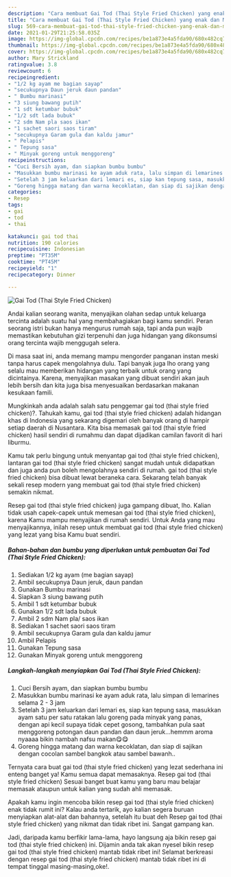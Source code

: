 ```yaml
---
description: "Cara membuat Gai Tod (Thai Style Fried Chicken) yang enak dan Mudah Dibuat"
title: "Cara membuat Gai Tod (Thai Style Fried Chicken) yang enak dan Mudah Dibuat"
slug: 569-cara-membuat-gai-tod-thai-style-fried-chicken-yang-enak-dan-mudah-dibuat
date: 2021-01-29T21:25:58.035Z
image: https://img-global.cpcdn.com/recipes/be1a873e4a5fda90/680x482cq70/gai-tod-thai-style-fried-chicken-foto-resep-utama.jpg
thumbnail: https://img-global.cpcdn.com/recipes/be1a873e4a5fda90/680x482cq70/gai-tod-thai-style-fried-chicken-foto-resep-utama.jpg
cover: https://img-global.cpcdn.com/recipes/be1a873e4a5fda90/680x482cq70/gai-tod-thai-style-fried-chicken-foto-resep-utama.jpg
author: Mary Strickland
ratingvalue: 3.8
reviewcount: 6
recipeingredient:
- "1/2 kg ayam me bagian sayap"
- "secukupnya Daun jeruk daun pandan"
- " Bumbu marinasi"
- "3 siung bawang putih"
- "1 sdt ketumbar bubuk"
- "1/2 sdt lada bubuk"
- "2 sdm Nam pla saos ikan"
- "1 sachet saori saos tiram"
- "secukupnya Garam gula dan kaldu jamur"
- " Pelapis"
- " Tepung sasa"
- " Minyak goreng untuk menggoreng"
recipeinstructions:
- "Cuci Bersih ayam, dan siapkan bumbu bumbu"
- "Masukkan bumbu marinasi ke ayam aduk rata, lalu simpan di lemarines selama 2 - 3 jam"
- "Setelah 3 jam keluarkan dari lemari es, siap kan tepung sasa, masukkan ayam satu per satu ratakan lalu goreng pada minyak yang panas, dengan api kecil supaya tidak cepet gosong, tambahkan pula saat menggoreng potongan daun pandan dan daun jeruk...hemmm aroma nyaaaa bikin nambah nafsu makan😋😋"
- "Goreng hingga matang dan warna kecoklatan, dan siap di sajikan dengan cocolan sambel bangkok atau sambel bawanh.."
categories:
- Resep
tags:
- gai
- tod
- thai

katakunci: gai tod thai 
nutrition: 190 calories
recipecuisine: Indonesian
preptime: "PT35M"
cooktime: "PT45M"
recipeyield: "1"
recipecategory: Dinner

---
```



![Gai Tod (Thai Style Fried Chicken)](https://img-global.cpcdn.com/recipes/be1a873e4a5fda90/680x482cq70/gai-tod-thai-style-fried-chicken-foto-resep-utama.jpg)

Andai kalian seorang wanita, menyajikan olahan sedap untuk keluarga tercinta adalah suatu hal yang membahagiakan bagi kamu sendiri. Peran seorang istri bukan hanya mengurus rumah saja, tapi anda pun wajib memastikan kebutuhan gizi terpenuhi dan juga hidangan yang dikonsumsi orang tercinta wajib menggugah selera.

Di masa  saat ini, anda memang mampu mengorder panganan instan meski tanpa harus capek mengolahnya dulu. Tapi banyak juga lho orang yang selalu mau memberikan hidangan yang terbaik untuk orang yang dicintainya. Karena, menyajikan masakan yang dibuat sendiri akan jauh lebih bersih dan kita juga bisa menyesuaikan berdasarkan makanan kesukaan famili. 



Mungkinkah anda adalah salah satu penggemar gai tod (thai style fried chicken)?. Tahukah kamu, gai tod (thai style fried chicken) adalah hidangan khas di Indonesia yang sekarang digemari oleh banyak orang di hampir setiap daerah di Nusantara. Kita bisa memasak gai tod (thai style fried chicken) hasil sendiri di rumahmu dan dapat dijadikan camilan favorit di hari liburmu.

Kamu tak perlu bingung untuk menyantap gai tod (thai style fried chicken), lantaran gai tod (thai style fried chicken) sangat mudah untuk didapatkan dan juga anda pun boleh mengolahnya sendiri di rumah. gai tod (thai style fried chicken) bisa dibuat lewat beraneka cara. Sekarang telah banyak sekali resep modern yang membuat gai tod (thai style fried chicken) semakin nikmat.

Resep gai tod (thai style fried chicken) juga gampang dibuat, lho. Kalian tidak usah capek-capek untuk memesan gai tod (thai style fried chicken), karena Kamu mampu menyajikan di rumah sendiri. Untuk Anda yang mau menyajikannya, inilah resep untuk membuat gai tod (thai style fried chicken) yang lezat yang bisa Kamu buat sendiri.

<!--inarticleads1-->

##### Bahan-bahan dan bumbu yang diperlukan untuk pembuatan Gai Tod (Thai Style Fried Chicken):

1. Sediakan 1/2 kg ayam (me bagian sayap)
1. Ambil secukupnya Daun jeruk, daun pandan
1. Gunakan  Bumbu marinasi
1. Siapkan 3 siung bawang putih
1. Ambil 1 sdt ketumbar bubuk
1. Gunakan 1/2 sdt lada bubuk
1. Ambil 2 sdm Nam pla/ saos ikan
1. Sediakan 1 sachet saori saos tiram
1. Ambil secukupnya Garam gula dan kaldu jamur
1. Ambil  Pelapis
1. Gunakan  Tepung sasa
1. Gunakan  Minyak goreng untuk menggoreng




<!--inarticleads2-->

##### Langkah-langkah menyiapkan Gai Tod (Thai Style Fried Chicken):

1. Cuci Bersih ayam, dan siapkan bumbu bumbu
1. Masukkan bumbu marinasi ke ayam aduk rata, lalu simpan di lemarines selama 2 - 3 jam
1. Setelah 3 jam keluarkan dari lemari es, siap kan tepung sasa, masukkan ayam satu per satu ratakan lalu goreng pada minyak yang panas, dengan api kecil supaya tidak cepet gosong, tambahkan pula saat menggoreng potongan daun pandan dan daun jeruk...hemmm aroma nyaaaa bikin nambah nafsu makan😋😋
1. Goreng hingga matang dan warna kecoklatan, dan siap di sajikan dengan cocolan sambel bangkok atau sambel bawanh..




Ternyata cara buat gai tod (thai style fried chicken) yang lezat sederhana ini enteng banget ya! Kamu semua dapat memasaknya. Resep gai tod (thai style fried chicken) Sesuai banget buat kamu yang baru mau belajar memasak ataupun untuk kalian yang sudah ahli memasak.

Apakah kamu ingin mencoba bikin resep gai tod (thai style fried chicken) enak tidak rumit ini? Kalau anda tertarik, ayo kalian segera buruan menyiapkan alat-alat dan bahannya, setelah itu buat deh Resep gai tod (thai style fried chicken) yang nikmat dan tidak ribet ini. Sangat gampang kan. 

Jadi, daripada kamu berfikir lama-lama, hayo langsung aja bikin resep gai tod (thai style fried chicken) ini. Dijamin anda tak akan nyesel bikin resep gai tod (thai style fried chicken) mantab tidak ribet ini! Selamat berkreasi dengan resep gai tod (thai style fried chicken) mantab tidak ribet ini di tempat tinggal masing-masing,oke!.

